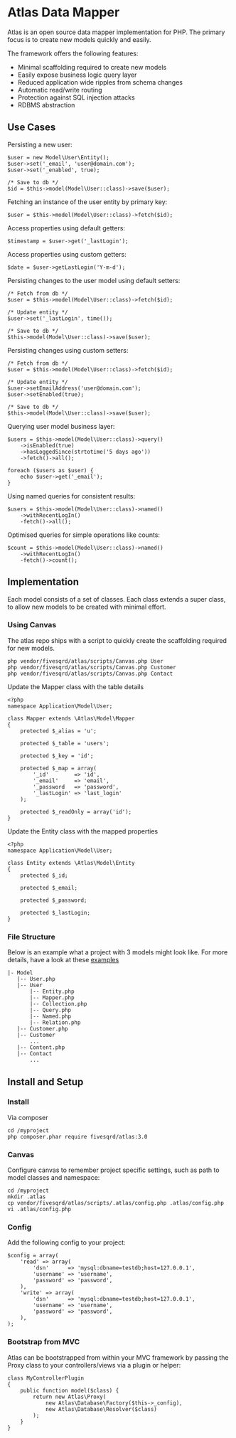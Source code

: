 # Atlas Data Mapper

Atlas is an open source data mapper implementation for PHP. The primary focus is to create new models quickly and easily. 

The framework offers the following features:
- Minimal scaffolding required to create new models
- Easily expose business logic query layer
- Reduced application wide ripples from schema changes
- Automatic read/write routing
- Protection against SQL injection attacks
- RDBMS abstraction

## Use Cases ##
Persisting a new user:
```
$user = new Model\User\Entity();
$user->set('_email', 'user@domain.com');
$user->set('_enabled', true);

/* Save to db */
$id = $this->model(Model\User::class)->save($user);
```

Fetching an instance of the user entity by primary key:
```
$user = $this->model(Model\User::class)->fetch($id);
```

Access properties using default getters:
```
$timestamp = $user->get('_lastLogin');
```

Access properties using custom getters:
```
$date = $user->getLastLogin('Y-m-d');
```

Persisting changes to the user model using default setters:
```
/* Fetch from db */
$user = $this->model(Model\User::class)->fetch($id);

/* Update entity */
$user->set('_lastLogin', time());

/* Save to db */
$this->model(Model\User::class)->save($user);
```

Persisting changes using custom setters:
```
/* Fetch from db */
$user = $this->model(Model\User::class)->fetch($id);

/* Update entity */
$user->setEmailAddress('user@domain.com');
$user->setEnabled(true);

/* Save to db */
$this->model(Model\User::class)->save($user);
```

Querying user model business layer:
```
$users = $this->model(Model\User::class)->query()
    ->isEnabled(true)
    ->hasLoggedSince(strtotime('5 days ago'))
    ->fetch()->all();
    
foreach ($users as $user) {
    echo $user->get('_email');
}
```

Using named queries for consistent results:
```
$users = $this->model(Model\User::class)->named()
    ->withRecentLogIn()
    -fetch()->all();
```

Optimised queries for simple operations like counts:
```
$count = $this->model(Model\User::class)->named()
    ->withRecentLogIn()
    -fetch()->count();
```

## Implementation ##
Each model consists of a set of classes. Each class extends a super class, to allow
new models to be created with minimal effort. 

### Using Canvas ###
The atlas repo ships with a script to quickly create the scaffolding required for new models.
```
php vendor/fivesqrd/atlas/scripts/Canvas.php User
php vendor/fivesqrd/atlas/scripts/Canvas.php Customer
php vendor/fivesqrd/atlas/scripts/Canvas.php Contact
```

Update the Mapper class with the table details 
```
<?php
namespace Application\Model\User;

class Mapper extends \Atlas\Model\Mapper
{
    protected $_alias = 'u';

    protected $_table = 'users';

    protected $_key = 'id';

    protected $_map = array(
        '_id'        => 'id',
        '_email'     => 'email',
        '_password   => 'password',
        '_lastLogin' => 'last_login'
    );

    protected $_readOnly = array('id');
}
```

Update the Entity class with the mapped properties 
```
<?php
namespace Application\Model\User;

class Entity extends \Atlas\Model\Entity
{
    protected $_id;
    
    protected $_email;
    
    protected $_password;
    
    protected $_lastLogin;
}
```

### File Structure ###
Below is an example what a project with 3 models might look like. For more details, have a look
at these [examples](https://github.com/christianjburger/Atlas/tree/master/examples/Application/)
```
|- Model
   |-- User.php
   |-- User
       |-- Entity.php
       |-- Mapper.php
       |-- Collection.php
       |-- Query.php
       |-- Named.php
       |-- Relation.php
   |-- Customer.php
   |-- Customer
       ...
   |-- Content.php
   |-- Contact
       ...
```

## Install and Setup ##

### Install ###
Via composer
``` 
cd /myproject
php composer.phar require fivesqrd/atlas:3.0 
```

### Canvas ###
Configure canvas to remember project specific settings, such as path to model classes and namespace:
```
cd /myproject
mkdir .atlas
cp vendor/fivesqrd/atlas/scripts/.atlas/config.php .atlas/config.php
vi .atlas/config.php
```

### Config ###
Add the following config to your project:
```
$config = array(
    'read' => array(
        'dsn'      => 'mysql:dbname=testdb;host=127.0.0.1',
        'username' => 'username',
        'password' => 'password',
    ),
    'write' => array(
        'dsn'      => 'mysql:dbname=testdb;host=127.0.0.1',
        'username' => 'username',
        'password' => 'password',
    ),
);
```

### Bootstrap from MVC ###
Atlas can be bootstrapped from within your MVC framework by passing the Proxy class to your controllers/views via a plugin or helper:
```
class MyControllerPlugin
{
    public function model($class) {
        return new Atlas\Proxy(
            new Atlas\Database\Factory($this->_config),
            new Atlas\Database\Resolver($class)
        );
    }
}
```
